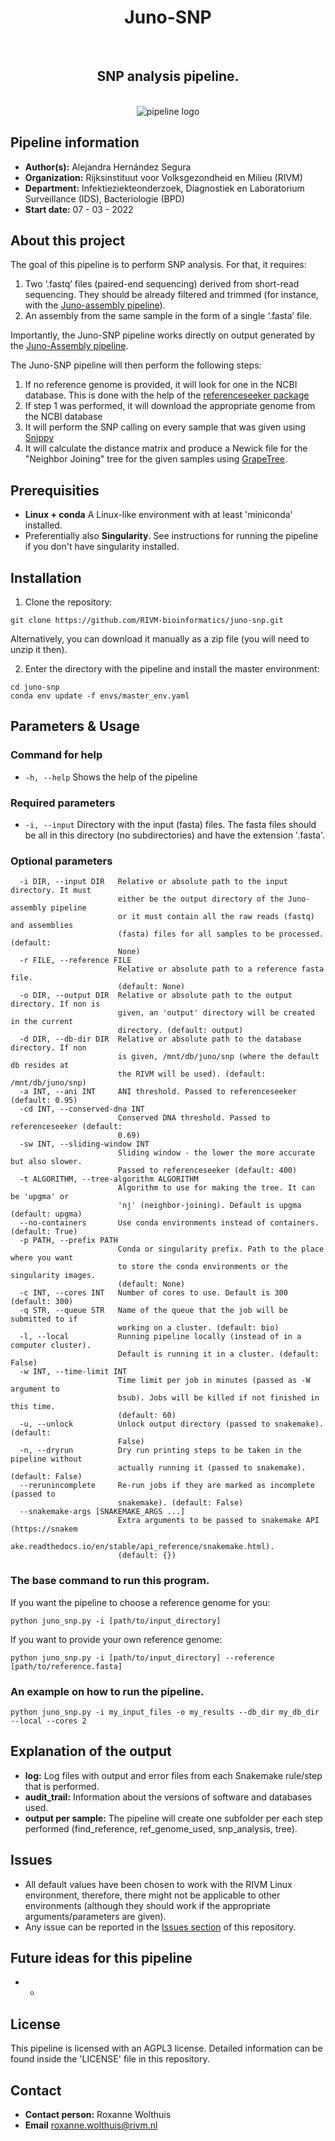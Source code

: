 <div align="center">
    <h1>Juno-SNP</h1>
    <br />
    <h2>SNP analysis pipeline.</h2>
    <br />
    <img src="https://via.placeholder.com/150" alt="pipeline logo">
</div>

## Pipeline information

* **Author(s):**            Alejandra Hernández Segura
* **Organization:**         Rijksinstituut voor Volksgezondheid en Milieu (RIVM)
* **Department:**           Infektieziekteonderzoek, Diagnostiek en Laboratorium Surveillance (IDS), Bacteriologie (BPD)
* **Start date:**           07 - 03 - 2022

## About this project

The goal of this pipeline is to perform SNP analysis. For that, it requires:

1. Two ‘.fastq’ files (paired-end sequencing) derived from short-read sequencing. They should be already filtered and trimmed (for instance, with the [Juno-assembly pipeline](https://github.com/RIVM-bioinformatics/juno-assembly)).
2. An assembly from the same sample in the form of a single ‘.fasta’ file.

Importantly, the Juno-SNP pipeline works directly on output generated by the [Juno-Assembly pipeline](https://github.com/RIVM-bioinformatics/juno-assembly).

The Juno-SNP pipeline will then perform the following steps:  

1. If no reference genome is provided, it will look for one in the NCBI database. This is done with the help of the [referenceseeker package](https://github.com/oschwengers/referenceseeker)
2. If step 1 was performed, it will download the appropriate genome from the NCBI database
3. It will perform the SNP calling on every sample that was given using [Snippy](https://github.com/tseemann/snippy)
4. It will calculate the distance matrix and produce a Newick file for the "Neighbor Joining" tree for the given samples using [GrapeTree](https://achtman-lab.github.io/GrapeTree/).

## Prerequisities

* **Linux + conda** A Linux-like environment with at least 'miniconda' installed. 
* Preferentially also **Singularity**. See instructions for running the pipeline if you don't have singularity installed.


## Installation

1. Clone the repository:

```
git clone https://github.com/RIVM-bioinformatics/juno-snp.git
```
Alternatively, you can download it manually as a zip file (you will need to unzip it then).

2. Enter the directory with the pipeline and install the master environment:

```
cd juno-snp
conda env update -f envs/master_env.yaml
```

## Parameters & Usage

### Command for help

* ```-h, --help``` Shows the help of the pipeline

### Required parameters

* ```-i, --input``` Directory with the input (fasta) files. The fasta files should be all in this directory (no subdirectories) and have the extension '.fasta'. 

### Optional parameters

```
  -i DIR, --input DIR   Relative or absolute path to the input directory. It must
                        either be the output directory of the Juno-assembly pipeline
                        or it must contain all the raw reads (fastq) and assemblies
                        (fasta) files for all samples to be processed. (default:
                        None)
  -r FILE, --reference FILE
                        Relative or absolute path to a reference fasta file.
                        (default: None)
  -o DIR, --output DIR  Relative or absolute path to the output directory. If non is
                        given, an 'output' directory will be created in the current
                        directory. (default: output)
  -d DIR, --db-dir DIR  Relative or absolute path to the database directory. If non
                        is given, /mnt/db/juno/snp (where the default db resides at
                        the RIVM will be used). (default: /mnt/db/juno/snp)
  -a INT, --ani INT     ANI threshold. Passed to referenceseeker (default: 0.95)
  -cd INT, --conserved-dna INT
                        Conserved DNA threshold. Passed to referenceseeker (default:
                        0.69)
  -sw INT, --sliding-window INT
                        Sliding window - the lower the more accurate but also slower.
                        Passed to referenceseeker (default: 400)
  -t ALGORITHM, --tree-algorithm ALGORITHM
                        Algorithm to use for making the tree. It can be 'upgma' or
                        'nj' (neighbor-joining). Default is upgma (default: upgma)
  --no-containers       Use conda environments instead of containers. (default: True)
  -p PATH, --prefix PATH
                        Conda or singularity prefix. Path to the place where you want
                        to store the conda environments or the singularity images.
                        (default: None)
  -c INT, --cores INT   Number of cores to use. Default is 300 (default: 300)
  -q STR, --queue STR   Name of the queue that the job will be submitted to if
                        working on a cluster. (default: bio)
  -l, --local           Running pipeline locally (instead of in a computer cluster).
                        Default is running it in a cluster. (default: False)
  -w INT, --time-limit INT
                        Time limit per job in minutes (passed as -W argument to
                        bsub). Jobs will be killed if not finished in this time.
                        (default: 60)
  -u, --unlock          Unlock output directory (passed to snakemake). (default:
                        False)
  -n, --dryrun          Dry run printing steps to be taken in the pipeline without
                        actually running it (passed to snakemake). (default: False)
  --rerunincomplete     Re-run jobs if they are marked as incomplete (passed to
                        snakemake). (default: False)
  --snakemake-args [SNAKEMAKE_ARGS ...]
                        Extra arguments to be passed to snakemake API (https://snakem
                        ake.readthedocs.io/en/stable/api_reference/snakemake.html).
                        (default: {})
```

### The base command to run this program. 

If you want the pipeline to choose a reference genome for you:

```
python juno_snp.py -i [path/to/input_directory] 
```

If you want to provide your own reference genome:

```
python juno_snp.py -i [path/to/input_directory] --reference [path/to/reference.fasta]
```

### An example on how to run the pipeline.

```
python juno_snp.py -i my_input_files -o my_results --db_dir my_db_dir --local --cores 2
```

## Explanation of the output

* **log:** Log files with output and error files from each Snakemake rule/step that is performed. 
* **audit_trail:** Information about the versions of software and databases used.
* **output per sample:** The pipeline will create one subfolder per each step performed (find_reference, ref_genome_used, snp_analysis, tree).
        
## Issues  

* All default values have been chosen to work with the RIVM Linux environment, therefore, there might not be applicable to other environments (although they should work if the appropriate arguments/parameters are given).
* Any issue can be reported in the [Issues section](https://github.com/RIVM-bioinformatics/juno-snp/issues) of this repository.

## Future ideas for this pipeline

* -

## License
This pipeline is licensed with an AGPL3 license. Detailed information can be found inside the 'LICENSE' file in this repository.

## Contact
* **Contact person:**       Roxanne Wolthuis
* **Email**                 roxanne.wolthuis@rivm.nl
